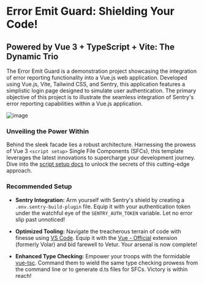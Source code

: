 # Error Emit Guard: Shielding Your Code!

## Powered by Vue 3 + TypeScript + Vite: The Dynamic Trio

The Error Emit Guard is a demonstration project showcasing the integration of error reporting functionality into a Vue.js web application. Developed using Vue.js, Vite, Tailwind CSS, and Sentry, this application features a simplistic login page designed to simulate user authentication. The primary objective of this project is to illustrate the seamless integration of Sentry's error reporting capabilities within a Vue.js application.

![image](https://github.com/luisdiaslima/error-emit-guard/assets/61891279/d9638bf9-8e30-41d6-b3d7-07adff4c8528)


### Unveiling the Power Within

Behind the sleek facade lies a robust architecture. Harnessing the prowess of Vue 3 `<script setup>` Single File Components (SFCs), this template leverages the latest innovations to supercharge your development journey. Dive into the [script setup docs](https://v3.vuejs.org/api/sfc-script-setup.html#sfc-script-setup) to unlock the secrets of this cutting-edge approach.

### Recommended Setup

- **Sentry Integration:** Arm yourself with Sentry's shield by creating a `.env.sentry-build-plugin` file. Equip it with your authentication token under the watchful eye of the `SENTRY_AUTH_TOKEN` variable. Let no error slip past unnoticed!

- **Optimized Tooling:** Navigate the treacherous terrain of code with finesse using [VS Code](https://code.visualstudio.com/). Equip it with the [Vue - Official](https://marketplace.visualstudio.com/items?itemName=Vue.volar) extension (formerly Volar) and bid farewell to Vetur. Your arsenal is now complete!

- **Enhanced Type Checking:** Empower your troops with the formidable [vue-tsc](https://github.com/vuejs/language-tools/tree/master/packages/tsc). Command them to wield the same type checking prowess from the command line or to generate d.ts files for SFCs. Victory is within reach!
